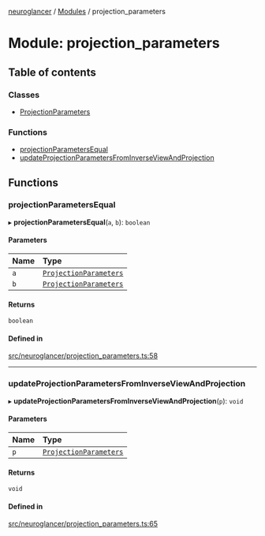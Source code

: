 [neuroglancer](../README.md) / [Modules](../modules.md) / projection\_parameters

# Module: projection\_parameters

## Table of contents

### Classes

- [ProjectionParameters](../classes/projection_parameters.ProjectionParameters.md)

### Functions

- [projectionParametersEqual](projection_parameters.md#projectionparametersequal)
- [updateProjectionParametersFromInverseViewAndProjection](projection_parameters.md#updateprojectionparametersfrominverseviewandprojection)

## Functions

### projectionParametersEqual

▸ **projectionParametersEqual**(`a`, `b`): `boolean`

#### Parameters

| Name | Type |
| :------ | :------ |
| `a` | [`ProjectionParameters`](../classes/projection_parameters.ProjectionParameters.md) |
| `b` | [`ProjectionParameters`](../classes/projection_parameters.ProjectionParameters.md) |

#### Returns

`boolean`

#### Defined in

[src/neuroglancer/projection_parameters.ts:58](https://github.com/ActiveBrainAtlas2/neuroglancer/blob/540617bc/src/neuroglancer/projection_parameters.ts#L58)

___

### updateProjectionParametersFromInverseViewAndProjection

▸ **updateProjectionParametersFromInverseViewAndProjection**(`p`): `void`

#### Parameters

| Name | Type |
| :------ | :------ |
| `p` | [`ProjectionParameters`](../classes/projection_parameters.ProjectionParameters.md) |

#### Returns

`void`

#### Defined in

[src/neuroglancer/projection_parameters.ts:65](https://github.com/ActiveBrainAtlas2/neuroglancer/blob/540617bc/src/neuroglancer/projection_parameters.ts#L65)
